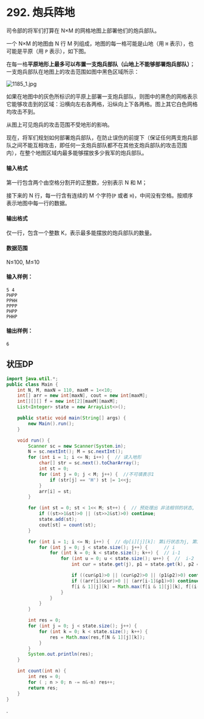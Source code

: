 # 292. 炮兵阵地

司令部的将军们打算在 N×M 的网格地图上部署他们的炮兵部队。

一个 N×M 的地图由 N 行 M 列组成，地图的每一格可能是山地（用 `H` 表示），也可能是平原（用 `P` 表示），如下图。

在每一格**平原地形上最多可以布置一支炮兵部队（山地上不能够部署炮兵部队）**；一支炮兵部队在地图上的攻击范围如图中黑色区域所示：

![1185_1.jpg](https://www.acwing.com/media/article/image/2019/02/16/19_d512cdba31-1185_1.jpg)

如果在地图中的灰色所标识的平原上部署一支炮兵部队，则图中的黑色的网格表示它能够攻击到的区域：沿横向左右各两格，沿纵向上下各两格。图上其它白色网格均攻击不到。

从图上可见炮兵的攻击范围不受地形的影响。

现在，将军们规划如何部署炮兵部队，在防止误伤的前提下（保证任何两支炮兵部队之间不能互相攻击，即任何一支炮兵部队都不在其他支炮兵部队的攻击范围内），在整个地图区域内最多能够摆放多少我军的炮兵部队。

#### 输入格式

第一行包含两个由空格分割开的正整数，分别表示 N 和 M；

接下来的 N 行，每一行含有连续的 M 个字符(`P` 或者 `H`)，中间没有空格。按顺序表示地图中每一行的数据。

#### 输出格式

仅一行，包含一个整数 K，表示最多能摆放的炮兵部队的数量。

#### 数据范围

N≤100,  M≤10

#### 输入样例：

```
5 4
PHPP
PPHH
PPPP
PHPP
PHHP
```

#### 输出样例：

```
6
```



## 状压DP

```java
import java.util.*;
public class Main {
    int N, M, maxN = 110, maxM = 1<<10;
    int[] arr = new int[maxN], cout = new int[maxM];
    int[][][] f = new int[2][maxM][maxM];
    List<Integer> state = new ArrayList<>();

    public static void main(String[] args) {
        new Main().run();
    }

    void run() {
        Scanner sc = new Scanner(System.in);
        N = sc.nextInt(); M = sc.nextInt();
        for (int i = 1; i <= N; i++) {  // 读入地形
            char[] str = sc.next().toCharArray();
            int st = 0;
            for (int j = 0; j < M; j++) {  //不可填表示1
                if (str[j] == 'H') st |= 1<<j;
            }
            arr[i] = st;
        }

        for (int st = 0; st < 1<< M; st++) {  // 预处理出 非法相邻的状态, 离散化
            if ((st>>1&st)>0 || (st>>2&st)>0) continue;
            state.add(st);
            cout[st] = count(st);
        }

        for (int i = 1; i <= N; i++) {  // dp[i][j][k]: 第i行状态为j, 第i-1行状态为k
            for (int j = 0; j < state.size(); j++) {      // i
                for (int k = 0; k < state.size(); k++) {  // i-1
                    for (int u = 0; u < state.size(); u++) {  //  i-2
                        int cur = state.get(j), p1 = state.get(k), p2 = state.get(u);

                        if ((cur&p1)>0 || (cur&p2)>0 || (p1&p2)>0) continue;  // 判断枚举的状态
                        if ((arr[i]&cur)>0 || (arr[i-1]&p1)>0) continue;  // 判断地形(i-2会被前面过滤掉)
                        f[i & 1][j][k] = Math.max(f[i & 1][j][k], f[(i-1)&1][k][u] + cout[cur]);  // 滚动数组
                    }
                }
            }
        }

        int res = 0;
        for (int j = 0; j < state.size(); j++) {
            for (int k = 0; k < state.size(); k++) {
                res = Math.max(res,f[N & 1][j][k]);
            }
        }
        System.out.println(res);
    }

    int count(int n) {
        int res = 0;
        for ( ; n > 0; n -= n&-n) res++;
        return res;
    }
}
```

.